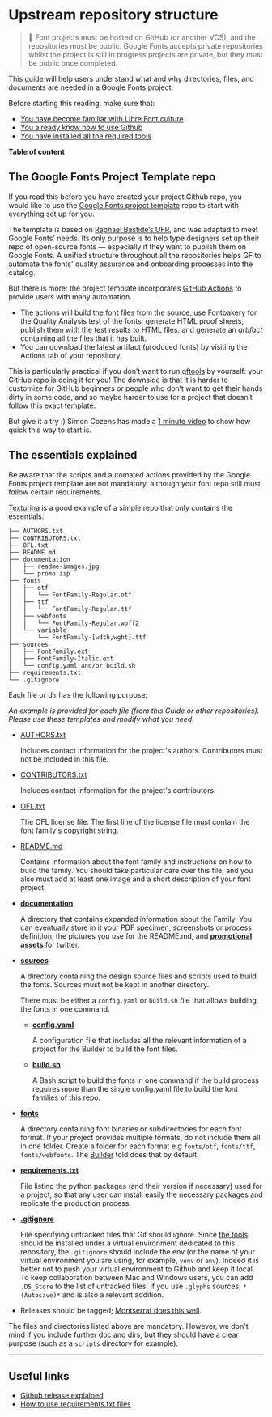 <div>

# Upstream repository structure

</div>

> <span class="icon">🐰</span>  Font projects must be hosted on GitHub (or another VCS), and the repositories must be public. Google Fonts accepts private repositories whilst the project is still in progress projects are private, but they must be public once completed.

This guide will help users understand what and why directories, files, and documents are needed in a Google Fonts project.

Before starting this reading, make sure that:

-   [You have become familiar with Libre Font culture](culture.md)
-   [You already know how to use Github](hosting.md)
-   [You have installed all the required tools](tools.md)

</div>

**Table of content**

## The Google Fonts Project Template repo

If you read this before you have created your project Github repo, you would like to use the [Google Fonts project template](https://github.com/googlefonts/googlefonts-project-template) repo to start with everything set up for you.

The template is based on [Raphael Bastide’s UFR](https://github.com/unified-font-repository/Unified-Font-Repository), and was adapted to meet Google Fonts' needs. Its only purpose is to help type designers set up their repo of open-source fonts — especially if they want to publish them on Google Fonts. A unified structure throughout all the repositories helps GF to automate the fonts' quality assurance and onboarding processes into the catalog.

But there is more: the project template incorporates [GitHub Actions](https://docs.github.com/en/actions) to provide users with many automation.

-   The actions will build the font files from the source, use Fontbakery for the Quality Analysis test of the fonts, generate HTML proof sheets, publish them with the test results to HTML files, and generate an *artifact* containing all the files that it has built.
-   You can download the latest artifact (produced fonts) by visiting the Actions tab of your repository.

This is particularly practical if you don’t want to run [gftools](https://github.com/googlefonts/gftools) by yourself: your GitHub repo is doing it for you! The downside is that it is harder to customize for GitHub beginners or people who don’t want to get their hands dirty in some code, and so maybe harder to use for a project that doesn’t follow this exact template.

But give it a try :) Simon Cozens has made a [1 minute video](https://twitter.com/simoncozens/status/1405267459028905984) to show how quick this way to start is.

## The essentials explained

Be aware that the scripts and automated actions provided by the Google Fonts project template are not mandatory, although your font repo still must follow certain requirements.

[Texturina](https://github.com/Omnibus-Type/Texturina) is a good example of a simple repo that only contains the essentials.

``` code
├── AUTHORS.txt
├── CONTRIBUTORS.txt
├── OFL.txt
├── README.md
├── documentation
│   ├── readme-images.jpg
│   └── promo.zip
├── fonts
│   ├── otf
│   │   └── FontFamily-Regular.otf
│   ├── ttf
│   │   └── FontFamily-Regular.ttf
│   ├── webfonts
│   │   └── FontFamily-Regular.woff2
│   └── variable
│       └── FontFamily-[wdth,wght].ttf
├── sources
│   ├── FontFamily.ext
│   ├── FontFamily-Italic.ext
│   └── config.yaml and/or build.sh
├── requirements.txt
└── .gitignore
```

Each file or dir has the following purpose:

*An example is provided for each file (from this Guide or other repositories). Please use these templates and modify what you need.*

-   [AUTHORS.txt](authors.md)

    Includes contact information for the project's authors. Contributors must not be included in this file.
-   [CONTRIBUTORS.txt](authors.md)

    Includes contact information for the project's contributors.
-   [OFL.txt](https://www.notion.so/0a589f36247844b98dd11b8f2635ed0c)

    The OFL license file. The first line of the license file must contain the font family's copyright string.
-   [README.md](readme.md)

    Contains information about the font family and instructions on how to build the family. You should take particular care over this file, and you also must add at least one image and a short description of your font project.
-   **[documentation](https://github.com/googlefonts/Unified-Font-Repository/tree/main/documentation)**

    A directory that contains expanded information about the Family. You can eventually store in it your PDF specimen, screenshots or process definition, the pictures you use for the README.md, and [**promo**](marketing.md)[**tional assets**](marketing.md) for twitter.
-   **[sources](https://github.com/Omnibus-Type/Texturina/tree/master/sources)**

    A directory containing the design source files and scripts used to build the fonts. Sources must not be kept in another directory.

    There must be either a `config.yaml` or `build.sh` file that allows building the fonts in one command.

    -   **[config.yaml](https://github.com/googlefonts/Unified-Font-Repository/blob/main/sources/config.yaml)**

        A configuration file that includes all the relevant information of a project for the Builder to build the font files.

    

    -   **[build.sh](https://github.com/googlefonts/lexend/blob/main/sources/build.sh)**

        A Bash script to build the fonts in one command if the build process requires more than the single config.yaml file to build the font families of this repo.
-   [**fonts**](requirements.md)

    A directory containing font binaries or subdirectories for each font format. If your project provides multiple formats, do not include them all in one folder. Create a folder for each format e.g `fonts/otf`, `fonts/ttf`, `fonts/webfonts`. The [Builder](build.md) told does that by default.
-   **[requirements.txt](https://github.com/googlefonts/Unified-Font-Repository/blob/main/requirements.txt)**

    File listing the python packages (and their version if necessary) used for a project, so that any user can install easily the necessary packages and replicate the production process.
-   **[.gitignore](https://github.com/googlefonts/Unified-Font-Repository/blob/main/.gitignore)**

    File specifying untracked files that Git should ignore. Since [the tools](tools.md) should be installed under a virtual environment dedicated to this repository, the `.gitignore` should include the env (or the name of your virtual environment you are using, for example, `venv` or `env`). Indeed it is better not to push your virtual environment to Github and keep it local. To keep collaboration between Mac and Windows users, you can add `.DS_Store` to the list of untracked files. If you use `.glyphs` sources, `*(Autosave)*` and is also a relevant addition.
-   Releases should be tagged; [Montserrat does this well](https://github.com/JulietaUla/Montserrat/releases).

The files and directories listed above are mandatory. However, we don't mind if you include further doc and dirs, but they should have a clear purpose (such as a `scripts` directory for example).

------------------------------------------------------------------------

## Useful links

-   [Github release explained](https://docs.github.com/en/repositories/releasing-projects-on-github/managing-releases-in-a-repository)
-   [How to use requirements.txt files](https://pip.pypa.io/en/stable/user_guide/#requirements-files)

</div>
